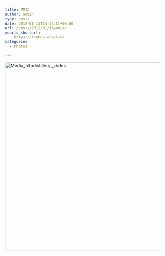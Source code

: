 ```yaml
---
title: MMIX
author: admin
type: posts
date: 2012-01-13T14:43:11+00:00
url: /posts/2012/01/13/mmix/
yourls_shorturl:
  - https://lobban.org/i/eq
categories:
  - Photos

---
```

<div class='posterous_autopost'>
  <a href="http://instagr.am/p/gwGXD/"></p> 
  
  <div class='p_embed p_image_embed'>
    <a href="http://getfile8.posterous.com/getfile/files.posterous.com/nonimage/jnjeErguGzpDBedzCfagCvwDnitoxfzyHhqjymDgyadClGzCAHgcnrExvwsm/media_httpdistilleryi_ubDEs.jpg.scaled1000.jpg"><img alt="Media_httpdistilleryi_ubdes" height="612" src="https://getfile8.posterous.com/getfile/files.posterous.com/nonimage/jnjeErguGzpDBedzCfagCvwDnitoxfzyHhqjymDgyadClGzCAHgcnrExvwsm/media_httpdistilleryi_ubDEs.jpg.scaled1000.jpg" width="612" /></a>
  </div>
  
  <p>
    </a></div>